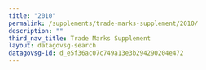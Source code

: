```yaml
---
title: "2010"
permalink: /supplements/trade-marks-supplement/2010/
description: ""
third_nav_title: Trade Marks Supplement
layout: datagovsg-search
datagovsg-id: d_e5f36ac07c749a13e3b294290204e472
---
```

